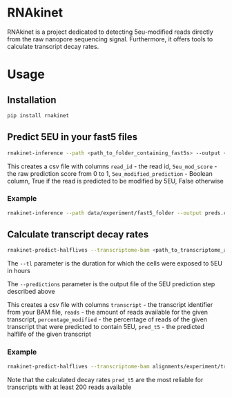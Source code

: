 # RNAkinet
RNAkinet is a project dedicated to detecting 5eu-modified reads directly from the raw nanopore sequencing signal. Furthermore, it offers tools to calculate transcript decay rates.

# Usage
## Installation
```sh
pip install rnakinet
```
## Predict 5EU in your fast5 files
```sh
rnakinet-inference --path <path_to_folder_containing_fast5s> --output <predictions_name.csv>
```
This creates a csv file with columns `read_id` - the read id, `5eu_mod_score` - the raw prediction score from 0 to 1, `5eu_modified_prediction` - Boolean column, True if the read is predicted to be modified by 5EU, False otherwise

### Example
```sh
rnakinet-inference --path data/experiment/fast5_folder --output preds.csv
```

## Calculate transcript decay rates
```sh
rnakinet-predict-halflives --transcriptome-bam <path_to_transcriptome_alignment.bam> --predictions <predictions_name.csv> --tl <experiment_tl> --output <halflives_name.csv>
```

The `--tl` parameter is the duration for which the cells were exposed to 5EU in hours

The `--predictions` parameter is the output file of the 5EU prediction step described above

This creates a csv file with columns `transcript` - the transcript identifier from your BAM file, `reads` - the amount of reads available for the given transcript, `percentage_modified` - the percentage of reads of the given transcript that were predicted to contain 5EU, `pred_t5` - the predicted halflife of the given transcript

### Example
```sh
rnakinet-predict-halflives --transcriptome-bam alignments/experiment/transcriptome_alignment.bam --predictions preds.csv --tl 2.0 --output halflives.csv
```

Note that the calculated decay rates `pred_t5` are the most reliable for transcripts with at least 200 reads available

